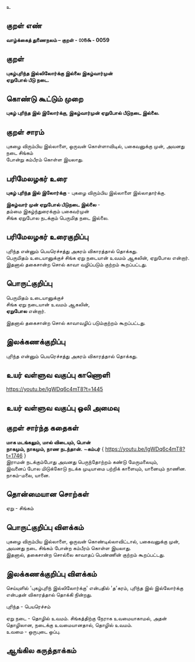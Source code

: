 உ

## குறள் எண் 

**வாழ்க்கைத் துணைநலம் – குறள் - ௦௦௫௯ - 0059**  

## குறள் 

**புகழ்புரிந்த இல்லிலோர்க்கு இல்லை இகழ்வார்முன்  
ஏறுபோல் பீடு நடை.** 

## கொண்டு கூட்டும் முறை

**புகழ் புரிந்த இல் இலோர்க்கு,	இகழ்வார்முன் ஏறுபோல் பீடுநடை இல்லை.**  

## குறள் சாரம் 

புகழை விரும்பிய இல்லாளை, ஒருவன் கொள்ளாவிடில், பகைவனுக்கு முன், அவனது நடை சிங்கம்   
போன்று கம்பீரம் கொள்ள இயலாது.

## பரிமேலழகர் உரை

**புகழ் புரிந்த இல் இலோர்க்கு** - புகழை விரும்பிய இல்லாளை இல்லாதார்க்கு.  

**இகழ்வார் முன் ஏறுபோல் பீடுநடை இல்லை** -  
தம்மை இகழ்ந்துரைக்கும் பகைவர்முன்  
சிங்க ஏறுபோல நடக்கும் பெருமித நடை இல்லை.  

## பரிமேலழகர் உரைகுறிப்பு   

புரிந்த என்னும் பெயரெச்சத்து அகரம் விகாரத்தால் தொக்கது.  
பெருமிதம் உடையானுக்குச் சிங்க ஏறு நடையான் உவமம் ஆகலின், ஏறுபோல என்றார்.  
இதனால் தகைசான்ற சொல் காவா வழிப்படும் குற்றம் கூறப்பட்டது.  

## பொருட்குறிப்பு 

பெருமிதம் உடையானுக்குச்  
சிங்க ஏறு நடையான் உவமம் ஆகலின்,  
**ஏறுபோல** என்றார்.  

இதனால் தகைசான்ற சொல் காவாவழிப் படும்குற்றம் கூறப்பட்டது.   

## இலக்கணக்குறிப்பு  

புரிந்த என்னும் பெயரெச்சத்து அகரம் விகாரத்தால் தொக்கது.   

## உயர் வள்ளுவ வகுப்பு காணொளி

https://youtu.be/lgWDq6c4mT8?t=1445

## உயர் வள்ளுவ வகுப்பு ஒலி அமைவு 

 
## குறள் சார்ந்த கதைகள் 

**மாக மடங்கலும், மால் விடையும், பொன்  
நாகமும், நாகமும், நாண நடந்தான்.**  ~**கம்பர்** { https://youtu.be/lgWDq6c4mT8?t=1746 }                                      
இராமன் நடக்கும்போது அவனது பெருந்தோற்றம் கண்டு மேருமலையும்,   
இவனைப் போல மிடுக்கோடு நடக்க முடியாமை பற்றிக் காளையும், யானையும் நாணின.  
நாகம்-மலை, யானை.

## தொன்மையான சொற்கள்

ஏறு - சிங்கம் 

## பொருட்குறிப்பு விளக்கம்

புகழை விரும்பிய இல்லாளை, ஒருவன் கொண்டில்லாவிட்டால், பகைவனுக்கு முன்,   
அவனது நடை சிங்கம் போன்ற கம்பீரம் கொள்ள இயலாது.   
இதனால், தகைசான்ற சொல்லை காவாதப் பெண்ணின் குற்றம் கூறப்பட்டது.

## இலக்கணக்குறிப்பு விளக்கம்

செய்யுளில் 'புகழ்புரிந் இல்லிலோர்க்கு' என்பதில் 'த'கரம், புரிந்த இல் இல்லோர்க்கு என்பதன் விகாரத்தால் தொக்கி நின்றது.  

புரிந்த - பெயரெச்சம்  

ஏறு நடை - தொழில் உவமம். சிங்கத்திற்கு நேராக உவமையாகாமல், அதன் தொழிலான, நடைக்கு உவமையானதால், 
தொழில் உவமம்.   
உவமை - ஒருபுடை ஒப்பு.

## ஆங்கில கருத்தாக்கம் 


